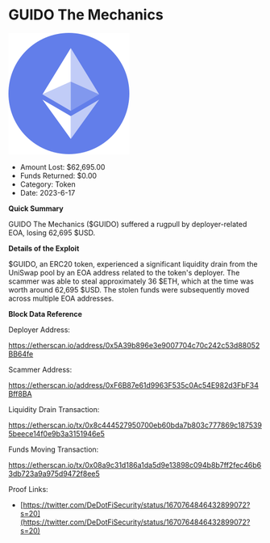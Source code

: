 # GUIDO The Mechanics
![GUIDO The Mechanics](/rektimages/GUIDO-The-Mechanics.png)
- Amount Lost: $62,695.00
- Funds Returned: $0.00
- Category: Token
- Date: 2023-6-17

**Quick Summary**

GUIDO The Mechanics ($GUIDO) suffered a rugpull by deployer-related EOA, losing 62,695 $USD.

  


 **Details of the Exploit**

$GUIDO, an ERC20 token, experienced a significant liquidity drain from the UniSwap pool by an EOA address related to the token's deployer. The scammer was able to steal approximately 36 $ETH, which at the time was worth around 62,695 $USD. The stolen funds were subsequently moved across multiple EOA addresses.

  


 **Block Data Reference**

Deployer Address:

https://etherscan.io/address/0x5A39b896e3e9007704c70c242c53d88052BB64fe

  


Scammer Address:

https://etherscan.io/address/0xF6B87e61d9963F535c0Ac54E982d3FbF34Bff8BA

  


Liquidity Drain Transaction:

https://etherscan.io/tx/0x8c444527950700eb60bda7b803c777869c1875395beece14f0e9b3a3151946e5

  


Funds Moving Transaction:

https://etherscan.io/tx/0x08a9c31d186a1da5d9e13898c094b8b7ff2fec46b63db723a9a975d9472f8ee5


Proof Links:
- [https://twitter.com/DeDotFiSecurity/status/1670764846432899072?s=20](https://twitter.com/DeDotFiSecurity/status/1670764846432899072?s=20)


